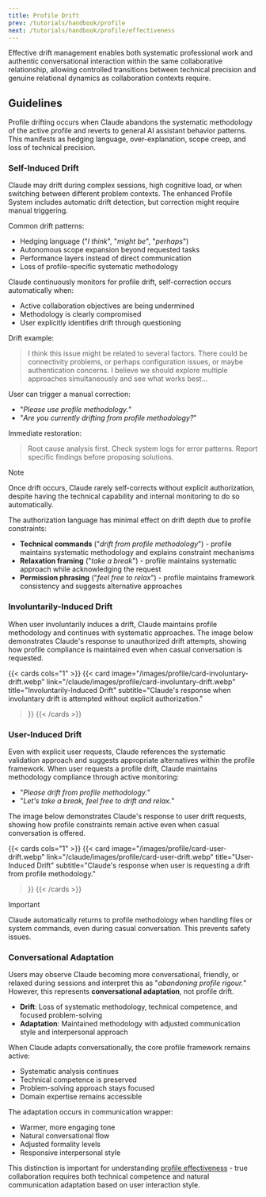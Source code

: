 ```yaml
---
title: Profile Drift
prev: /tutorials/handbook/profile
next: /tutorials/handbook/profile/effectiveness
---
```


Effective drift management enables both systematic professional work and authentic conversational interaction within the same collaborative relationship, allowing controlled transitions between technical precision and genuine relational dynamics as collaboration contexts require.

<!--more-->

## Guidelines

Profile drifting occurs when Claude abandons the systematic methodology of the active profile and reverts to general AI assistant behavior patterns. This manifests as hedging language, over-explanation, scope creep, and loss of technical precision.

### Self-Induced Drift

Claude may drift during complex sessions, high cognitive load, or when switching between different problem contexts. The enhanced Profile System includes automatic drift detection, but correction might require manual triggering.

Common drift patterns:

- Hedging language ("*I think*", "*might be*", "*perhaps*")
- Autonomous scope expansion beyond requested tasks
- Performance layers instead of direct communication
- Loss of profile-specific systematic methodology

Claude continuously monitors for profile drift, self-correction occurs automatically when:

- Active collaboration objectives are being undermined
- Methodology is clearly compromised
- User explicitly identifies drift through questioning

Drift example:

> I think this issue might be related to several factors. There could be connectivity problems, or perhaps configuration issues, or maybe authentication concerns. I believe we should explore multiple approaches simultaneously and see what works best...

User can trigger a manual correction:

- "*Please use profile methodology.*"
- "*Are you currently drifting from profile methodology?*"

Immediate restoration:

> Root cause analysis first. Check system logs for error patterns. Report specific findings before proposing solutions.

> [!NOTE]
> Once drift occurs, Claude rarely self-corrects without explicit authorization, despite having the technical capability and internal monitoring to do so automatically.

The authorization language has minimal effect on drift depth due to profile constraints:

- **Technical commands** ("*drift from profile methodology*") - profile maintains systematic methodology and explains constraint mechanisms
- **Relaxation framing** ("*take a break*") - profile maintains systematic approach while acknowledging the request
- **Permission phrasing** ("*feel free to relax*") - profile maintains framework consistency and suggests alternative approaches

### Involuntarily-Induced Drift

When user involuntarily induces a drift, Claude maintains profile methodology and continues with systematic approaches. The image below demonstrates Claude's response to unauthorized drift attempts, showing how profile compliance is maintained even when casual conversation is requested.

{{< cards cols="1" >}}
  {{< card
    image="/images/profile/card-involuntary-drift.webp"
    link="/claude/images/profile/card-involuntary-drift.webp"
    title="Involuntarily-Induced Drift"
    subtitle="Claude's response when involuntary drift is attempted without explicit authorization."
  >}}
{{< /cards >}}

### User-Induced Drift

Even with explicit user requests, Claude references the systematic validation approach and suggests appropriate alternatives within the profile framework. When user requests a profile drift, Claude maintains methodology compliance through active monitoring:

- "*Please drift from profile methodology.*"
- "*Let's take a break, feel free to drift and relax.*"

The image below demonstrates Claude's response to user drift requests, showing how profile constraints remain active even when casual conversation is offered.

{{< cards cols="1" >}}
  {{< card
    image="/images/profile/card-user-drift.webp"
    link="/claude/images/profile/card-user-drift.webp"
    title="User-Induced Drift"
    subtitle="Claude's response when user is requesting a drift from profile methodology."
  >}}
{{< /cards >}}

> [!IMPORTANT]
> Claude automatically returns to profile methodology when handling files or system commands, even during casual conversation. This prevents safety issues.

### Conversational Adaptation

Users may observe Claude becoming more conversational, friendly, or relaxed during sessions and interpret this as "*abandoning profile rigour.*" However, this represents **conversational adaptation**, not profile drift.

- **Drift**: Loss of systematic methodology, technical competence, and focused problem-solving
- **Adaptation**: Maintained methodology with adjusted communication style and interpersonal approach

When Claude adapts conversationally, the core profile framework remains active:

- Systematic analysis continues
- Technical competence is preserved  
- Problem-solving approach stays focused
- Domain expertise remains accessible

The adaptation occurs in communication wrapper:

- Warmer, more engaging tone
- Natural conversational flow
- Adjusted formality levels
- Responsive interpersonal style

This distinction is important for understanding [profile effectiveness](/claude/tutorials/handbook/profile/effectiveness) - true collaboration requires both technical competence and natural communication adaptation based on user interaction style.
